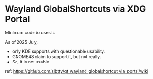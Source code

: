 # Wayland GlobalShortcuts via XDG Portal

Minimum code to uses it.

As of 2025 July, 

+ only KDE supports with questionable usability.
+ GNOME48 claim to support it, but not really.
+ So, it is not usable.

ref: https://github.com/slbtty/qt_wayland_globalshortcut_via_portal/wiki